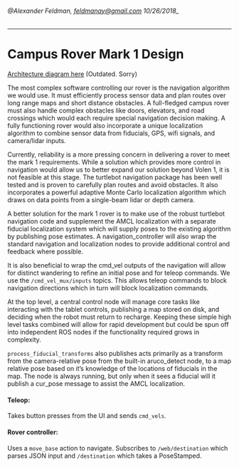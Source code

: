 ###### @Alexander Feldman, feldmanay@gmail.com 10/26/2018_
----


# Campus Rover Mark 1 Design

[Architecture diagram here](https://docs.google.com/drawings/d/1K8Bq4vd7oYqD6yXStrwqmTUtPrRfLSoVaKmgR9WnArc/edit?usp=sharing) (Outdated. Sorry)

The most complex software controlling our rover is the navigation algorithm we would use. It must efficiently process sensor data and plan routes over long range maps and short distance obstacles. A full-fledged campus rover must also handle complex obstacles like doors, elevators, and road crossings which would each require special navigation decision making. A fully functioning rover would also incorporate a unique localization algorithm to combine sensor data from fiducials, GPS, wifi signals, and camera/lidar inputs. 

Currently, reliability is a more pressing concern in delivering a rover to meet the mark 1 requirements. While a solution which provides more control in navigation would allow us to better expand our solution beyond Volen 1, it is not feasible at this stage. The turtlebot navigation package has been well tested and is proven to carefully plan routes and avoid obstacles. It also incorporates a powerful adaptive Monte Carlo localization algorithm which draws on data points from a single-beam lidar or depth camera.

A better solution for the mark 1 rover is to make use of the robust turtlebot navigation code and supplement the AMCL localization with a separate fiducial localization system which will supply poses to the existing algorithm by publishing pose estimates. A navigation_controller will also wrap the standard navigation and localization nodes to provide additional control and feedback where possible.

It is also beneficial to wrap the cmd_vel outputs of the navigation will allow for distinct wandering to refine an initial pose and for teleop commands. We use the `/cmd_vel_mux/inputs` topics. This allows teleop commands to block navigation directions which in turn will block localization commands.

At the top level, a central control node will manage core tasks like interacting with the tablet controls, publishing a map stored on disk, and deciding when the robot must return to recharge. Keeping these simple high level tasks combined will allow for rapid development but could be spun off into independent ROS nodes if the functionality required grows in complexity.

`process_fiducial_transforms` also publishes acts primarily as a transform from the camera-relative pose from the built-in aruco_detect node, to a map relative pose based on it’s knowledge of the locations of fiducials in the map. The node is always running, but only when it sees a fiducial will it publish a cur_pose message to assist the AMCL localization.

#### Teleop:
Takes button presses from the UI and sends `cmd_vels`.

#### Rover controller:
Uses a `move_base` action to navigate. Subscribes to `/web/destination` which parses JSON input and `/destination` which takes a PoseStamped.
